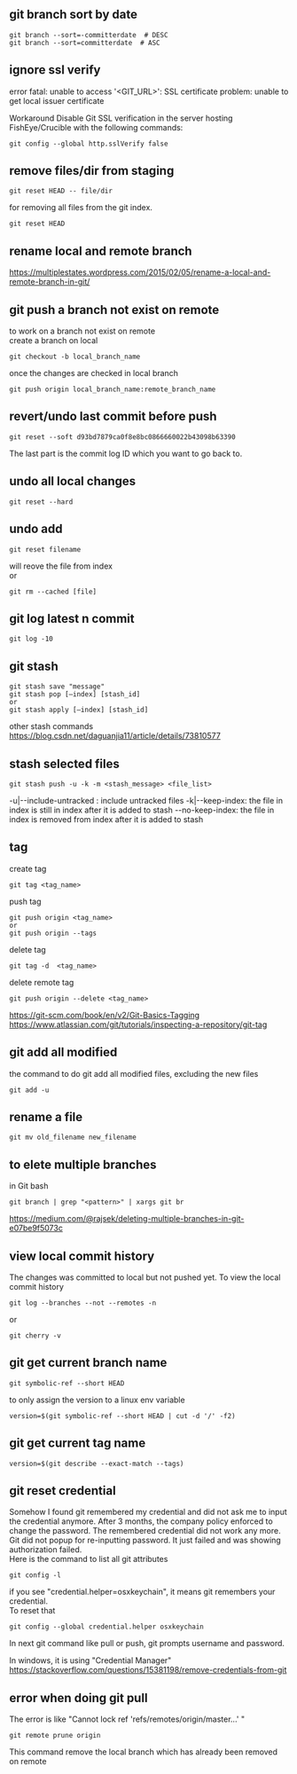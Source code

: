 
## git branch sort by date
```
git branch --sort=-committerdate  # DESC
git branch --sort=committerdate  # ASC
```

## ignore ssl verify 
error
fatal: unable to access '<GIT_URL>': SSL certificate problem: unable to get local issuer certificate

Workaround
Disable Git SSL verification in the server hosting FishEye/Crucible with the following commands:
```
git config --global http.sslVerify false
```

## remove files/dir from staging
```
git reset HEAD -- file/dir
```
for removing all files from the git index.
```
git reset HEAD 
```

## rename local and remote branch 
https://multiplestates.wordpress.com/2015/02/05/rename-a-local-and-remote-branch-in-git/

## git push a branch not exist on remote
to work on a branch not exist on remote  
create a branch on local 
```
git checkout -b local_branch_name
```
once the changes are checked in local branch
```
git push origin local_branch_name:remote_branch_name
```

## revert/undo last commit before push
```
git reset --soft d93bd7879ca0f8e8bc0866660022b43098b63390
```
The last part is the commit log ID which you want to go back to.

## undo all local changes
```
git reset --hard
```

## undo add
```
git reset filename
```
will reove the file from index  
or 
```
git rm --cached [file]
```

## git log latest n commit
```
git log -10
```

## git stash 
```
git stash save "message"
git stash pop [–index] [stash_id]
or 
git stash apply [–index] [stash_id]
```
other stash commands
https://blog.csdn.net/daguanjia11/article/details/73810577

## stash selected files 
```
git stash push -u -k -m <stash_message> <file_list>
```
-u|--include-untracked : include untracked files
-k|--keep-index: the file in index is still in index after it is added to stash
--no-keep-index: the file in index is removed from index after it is added to stash

## tag
create tag
```
git tag <tag_name>
```
push tag
```
git push origin <tag_name>
or 
git push origin --tags
```
delete tag
```
git tag -d  <tag_name>
```
delete remote tag
```
git push origin --delete <tag_name>
```
https://git-scm.com/book/en/v2/Git-Basics-Tagging  
https://www.atlassian.com/git/tutorials/inspecting-a-repository/git-tag  

## git add all modified 
the command to do git add all modified files, excluding the new files
```
git add -u
```

## rename a file
```
git mv old_filename new_filename
```

## to elete multiple branches
in Git bash
```
git branch | grep "<pattern>" | xargs git br
```
https://medium.com/@rajsek/deleting-multiple-branches-in-git-e07be9f5073c

## view local commit history
The changes was committed to local but not pushed yet. To view the local commit history
```
git log --branches --not --remotes -n
```
or 
```
git cherry -v
```

## git get current branch name
```
git symbolic-ref --short HEAD
```
to only assign the version to a linux env variable 
```
version=$(git symbolic-ref --short HEAD | cut -d '/' -f2)
```

## git get current tag name
```
version=$(git describe --exact-match --tags)
```

## git reset credential
Somehow I found git remembered my credential and did not ask me to input the credential anymore. After 3 months, the company policy enforced to change the password. The remembered credential did not work any more. Git did not popup for re-inputting password. It just failed and was showing authorization failed.  
Here is the command to list all git attributes 
```
git config -l
```
if you see "credential.helper=osxkeychain", it means git remembers your credential.  
To reset that 
```
git config --global credential.helper osxkeychain
```
In next git command like pull or push, git prompts username and password.

In windows, it is using "Credential Manager"
https://stackoverflow.com/questions/15381198/remove-credentials-from-git

## error when doing git pull
The error is like "Cannot lock ref 'refs/remotes/origin/master...' "
```
git remote prune origin
```
This command remove the local branch which has already been removed on remote


